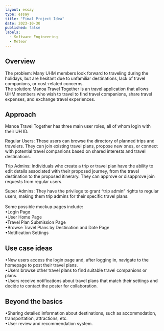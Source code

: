 ```yaml
---
layout: essay
type: essay
title: "Final Project Idea"
date: 2023-10-30
published: false
labels:
  - Software Engineering
  - Meteor
---
```

## Overview
The problem: Many UHM members look forward to traveling during the holidays, but are hesitant due to unfamiliar destinations, lack of travel companions, or cost-related concerns. <br>
The solution: Manoa Travel Together is an travel application that allows UHM members who wish to travel to find travel companions, share travel expenses, and exchange travel experiences.

## Approach
Manoa Travel Together has three main user roles, all of whom login with their UH ID. <br>

Regular Users: These users can browse the directory of planned trips and travelers. They can join existing travel plans, propose new ones, or connect with potential travel companions based on shared interests and travel destinations.<br>

Trip Admins: Individuals who create a trip or travel plan have the ability to edit details associated with their proposed journey, from the travel destination to the proposed itinerary. They can approve or disapprove join requests from regular users.<br>

Super Admins: They have the privilege to grant “trip admin” rights to regular users, making them trip admins for their specific travel plans.<br>
<br>
Some possible mockup pages include:<br>
•Login Page<br>
•User Home Page<br>
•Travel Plan Submission Page<br>
•Browse Travel Plans by Destination and Date Page<br>
•Notification Settings<br>

## Use case ideas
•New users access the login page and, after logging in, navigate to the homepage to post their travel plans.<br>
•Users browse other travel plans to find suitable travel companions or plans.<br>
•Users receive notifications about travel plans that match their settings and decide to contact the poster for collaboration.<br>

## Beyond the basics
•Sharing detailed information about destinations, such as accommodation, transportation, attractions, etc.<br>
•User review and recommendation system.
